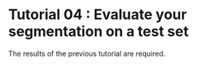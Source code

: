 # Tutorial 04 : Evaluate your segmentation on a test set

The results of the previous tutorial are required.

